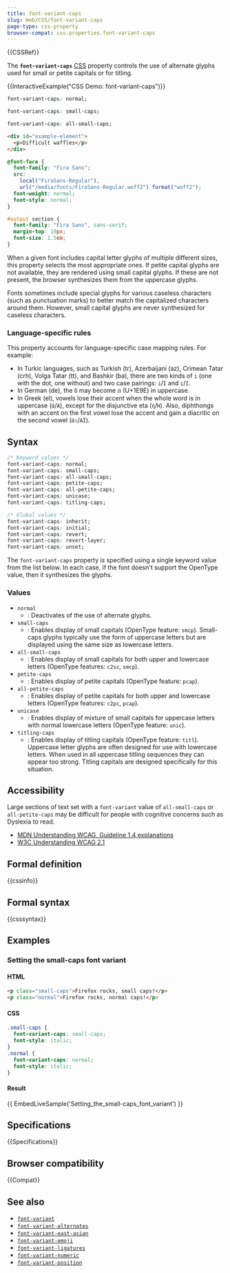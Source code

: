 ```yaml
---
title: font-variant-caps
slug: Web/CSS/font-variant-caps
page-type: css-property
browser-compat: css.properties.font-variant-caps
---
```


{{CSSRef}}

The **`font-variant-caps`** [CSS](/en-US/docs/Web/CSS) property controls the use of alternate glyphs used for small or petite capitals or for titling.

{{InteractiveExample("CSS Demo: font-variant-caps")}}

```css interactive-example-choice
font-variant-caps: normal;
```

```css interactive-example-choice
font-variant-caps: small-caps;
```

```css interactive-example-choice
font-variant-caps: all-small-caps;
```

```html interactive-example
<div id="example-element">
  <p>Difficult waffles</p>
</div>
```

```css interactive-example
@font-face {
  font-family: "Fira Sans";
  src:
    local("FiraSans-Regular"),
    url("/media/fonts/FiraSans-Regular.woff2") format("woff2");
  font-weight: normal;
  font-style: normal;
}

#output section {
  font-family: "Fira Sans", sans-serif;
  margin-top: 10px;
  font-size: 1.5em;
}
```

When a given font includes capital letter glyphs of multiple different sizes, this property selects the most appropriate ones. If petite capital glyphs are not available, they are rendered using small capital glyphs. If these are not present, the browser synthesizes them from the uppercase glyphs.

Fonts sometimes include special glyphs for various caseless characters (such as punctuation marks) to better match the capitalized characters around them. However, small capital glyphs are never synthesized for caseless characters.

### Language-specific rules

This property accounts for language-specific case mapping rules. For example:

- In Turkic languages, such as Turkish (tr), Azerbaijani (az), Crimean Tatar (crh), Volga Tatar (tt), and Bashkir (ba), there are two kinds of `i` (one with the dot, one without) and two case pairings: `i`/`İ` and `ı`/`I`.
- In German (de), the `ß` may become `ẞ` (U+1E9E) in uppercase.
- In Greek (el), vowels lose their accent when the whole word is in uppercase (`ά`/`Α`), except for the disjunctive eta (`ή`/`Ή`). Also, diphthongs with an accent on the first vowel lose the accent and gain a diacritic on the second vowel (`άι`/`ΑΪ`).

## Syntax

```css
/* Keyword values */
font-variant-caps: normal;
font-variant-caps: small-caps;
font-variant-caps: all-small-caps;
font-variant-caps: petite-caps;
font-variant-caps: all-petite-caps;
font-variant-caps: unicase;
font-variant-caps: titling-caps;

/* Global values */
font-variant-caps: inherit;
font-variant-caps: initial;
font-variant-caps: revert;
font-variant-caps: revert-layer;
font-variant-caps: unset;
```

The `font-variant-caps` property is specified using a single keyword value from the list below. In each case, if the font doesn't support the OpenType value, then it synthesizes the glyphs.

### Values

- `normal`
  - : Deactivates of the use of alternate glyphs.
- `small-caps`
  - : Enables display of small capitals (OpenType feature: `smcp`). Small-caps glyphs typically use the form of uppercase letters but are displayed using the same size as lowercase letters.
- `all-small-caps`
  - : Enables display of small capitals for both upper and lowercase letters (OpenType features: `c2sc`, `smcp`).
- `petite-caps`
  - : Enables display of petite capitals (OpenType feature: `pcap`).
- `all-petite-caps`
  - : Enables display of petite capitals for both upper and lowercase letters (OpenType features: `c2pc`, `pcap`).
- `unicase`
  - : Enables display of mixture of small capitals for uppercase letters with normal lowercase letters (OpenType feature: `unic`).
- `titling-caps`
  - : Enables display of titling capitals (OpenType feature: `titl`). Uppercase letter glyphs are often designed for use with lowercase letters. When used in all uppercase titling sequences they can appear too strong. Titling capitals are designed specifically for this situation.

## Accessibility

Large sections of text set with a `font-variant` value of `all-small-caps` or `all-petite-caps` may be difficult for people with cognitive concerns such as Dyslexia to read.

- [MDN Understanding WCAG, Guideline 1.4 explanations](/en-US/docs/Web/Accessibility/Understanding_WCAG/Perceivable#guideline_1.4_make_it_easier_for_users_to_see_and_hear_content_including_separating_foreground_from_background)
- [W3C Understanding WCAG 2.1](https://www.w3.org/TR/WCAG21/#visual-presentation)

## Formal definition

{{cssinfo}}

## Formal syntax

{{csssyntax}}

## Examples

### Setting the small-caps font variant

#### HTML

```html
<p class="small-caps">Firefox rocks, small caps!</p>
<p class="normal">Firefox rocks, normal caps!</p>
```

#### CSS

```css
.small-caps {
  font-variant-caps: small-caps;
  font-style: italic;
}
.normal {
  font-variant-caps: normal;
  font-style: italic;
}
```

#### Result

{{ EmbedLiveSample('Setting_the_small-caps_font_variant') }}

## Specifications

{{Specifications}}

## Browser compatibility

{{Compat}}

## See also

- [`font-variant`](/en-US/docs/Web/CSS/font-variant)
- [`font-variant-alternates`](/en-US/docs/Web/CSS/font-variant-alternates)
- [`font-variant-east-asian`](/en-US/docs/Web/CSS/font-variant-east-asian)
- [`font-variant-emoji`](/en-US/docs/Web/CSS/font-variant-emoji)
- [`font-variant-ligatures`](/en-US/docs/Web/CSS/font-variant-ligatures)
- [`font-variant-numeric`](/en-US/docs/Web/CSS/font-variant-numeric)
- [`font-variant-position`](/en-US/docs/Web/CSS/font-variant-position)
